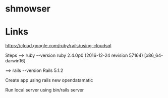 # shmowser

# Links

https://cloud.google.com/ruby/rails/using-cloudsql

Steps
==> ruby --version ruby 2.4.0p0 (2016-12-24 revision 57164) [x86_64-darwin16]


==> rails --version Rails 5.1.2


Create app using
rails new opendatamatic


Run local server using
bin/rails server